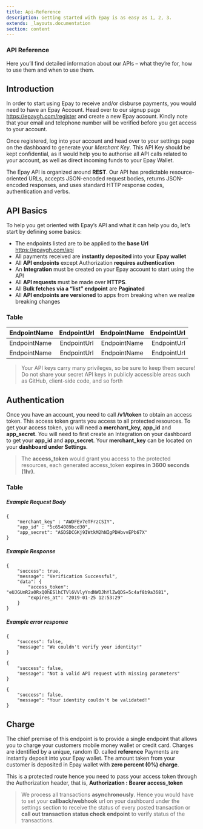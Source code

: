 ```yaml
---
title: Api-Reference
description: Getting started with Epay is as easy as 1, 2, 3.
extends: _layouts.documentation
section: content
---
```


### API Reference
Here you’ll find detailed information about our APIs – what they’re for, how to use them and when to use them.


## Introduction
In order to start using Epay to receive and/or disburse payments, you would need to have an Epay Account. Head over to our signup page https://epaygh.com/register and create a new Epay account. Kindly note that your email and telephone number will be verified before you get access to your account.

Once registered, log into your account and head over to your settings page on the dashboard to generate your *Merchant Key*. This API Key should be kept confidential, as it would help you to authorise all API calls related to your account, as well as direct incoming funds to your Epay Wallet.

The Epay API is organized around **REST**. Our API has predictable resource-oriented URLs, accepts JSON-encoded request bodies, returns JSON-encoded responses, and uses standard HTTP response codes, authentication and verbs.

## API Basics
To help you get oriented with Epay’s API and what it can help you do, let’s start by defining some basics:
* The endpoints listed are to be applied to the **base Url** https://epaygh.com/api 
* All payments received are **instantly deposited** into your **Epay wallet**
* All **API endpoints** except Authorization **requires authentication**
* An **Integration** must be created on your Epay account to start using the API
* All **API requests** must be made over **HTTPS**.
* All **Bulk fetches via a “list” endpoint** are **Paginated**
* All **API endpoints are versioned** to apps from breaking when we realize breaking changes

### Table
| EndpointName  | EndpointUrl   | EndpointName   | EndpointUrl  | 
| :------------ | :-----------: | :------------: | -----------: | 
| EndpointName  | EndpointUrl   | EndpointName   | EndpointUrl  |
| EndpointName  | EndpointUrl   | EndpointName   | EndpointUrl  |


>Your API keys carry many privileges, so be sure to keep them secure! Do not share your secret API keys in publicly accessible areas such as GitHub, client-side code, and so forth

## Authentication
Once you have an account, you need to call **/v1/token** to obtain an access token. This access token grants you access to all protected resources. To get your access token, you will need a **merchant_key, app_id** and **app_secret**. You will need to first create an Integration on your dashboard to get your **app_id** and **app_secret**. Your **merchant_key** can be located on your **dashboard under Settings**.

>The **access_token** would grant you access to the protected resources, each generated access_token **expires in 3600 seconds (1hr)**.

### Table

##### Example Request Body
```
{	
	"merchant_key" : "AWDFEv7eTFrzCSIY",
	"app_id" : "5c654089bcd30",
	"app_secret": "ASDSDCGKj9IWtkM2hNIgPDHbvvEPb67X"
}
```
##### Example Response
```
{
    "success": true,
    "message": "Verification Successful",
    "data": {
        "access_token": "eUJGUmR2a0RxQ0hESlhCTVl6VVlyYndNWDJhYlZwQDS=5c4af8b9a3681",
        "expires_at": "2019-01-25 12:53:29"
    }
}
```
##### Example error response
```
{
    "success": false,
    "message": "We couldn't verify your identity!"
}
```
```
{
    "success": false,
    "message": "Not a valid API request with missing parameters"
}
```
```
{
    "success": false,
    "message": "Your identity couldn't be validated!"
}
```

## Charge
The chief premise of this endpoint is to provide a single endpoint that allows you to charge your customers mobile money wallet or credit card. Charges are identified by a unique, random ID. called **reference** Payments are instantly deposit into your Epay wallet. The amount taken from your customer is deposited in Epay wallet with **zero percent (0%) charge**.


This is a protected route hence you need to pass your access token through the Authorization header, that is, **Authorization : Bearer access_token**

>We process all transactions **asynchronously**. Hence you would have to set your **callback/webhook** url on your dashboard under the settings section to receive the status of every posted transaction or **call out transaction status check endpoint** to verify status of the transactions.





